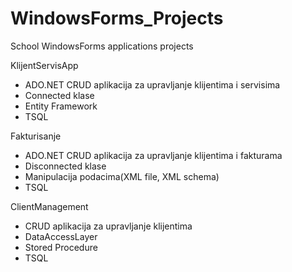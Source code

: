 # WindowsForms_Projects
School WindowsForms applications projects

KlijentServisApp 
- ADO.NET CRUD aplikacija za upravljanje klijentima i servisima
- Connected klase
- Entity Framework
- TSQL

Fakturisanje
- ADO.NET CRUD aplikacija za upravljanje klijentima i fakturama 
- Disconnected klase
- Manipulacija podacima(XML file, XML schema)
- TSQL

ClientManagement
- CRUD aplikacija za upravljanje klijentima
- DataAccessLayer
- Stored Procedure
- TSQL
